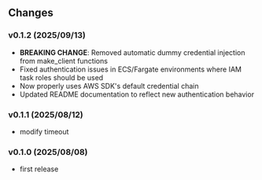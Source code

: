 ## Changes

### v0.1.2 (2025/09/13)
* **BREAKING CHANGE**: Removed automatic dummy credential injection from make_client functions
* Fixed authentication issues in ECS/Fargate environments where IAM task roles should be used
* Now properly uses AWS SDK's default credential chain
* Updated README documentation to reflect new authentication behavior

### v0.1.1 (2025/08/12)
* modify timeout

### v0.1.0 (2025/08/08)
* first release